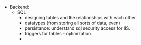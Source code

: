 * Backend: 
	* SQL
		- designing tables and the relationships with each other
		- datatypes (from storing all sorts of data, even)
		- persistance: understand sql security access for IIS.
		* triggers for tables - optimization
		* 